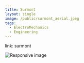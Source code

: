 ```yaml
---
title: Surmont
layout: single
image: /public/surmont_aerial.jpeg
tags:
  - ElectroMechanics
  - Engineering
---
```


link: surmont

<img src="{{ page.image | relative_url }}" class="img-fluid rounded w-50" alt="Responsive image">